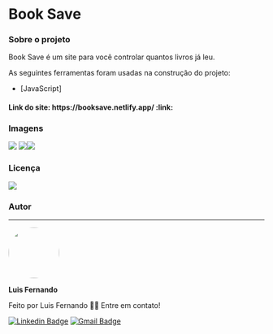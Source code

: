 <h1>Book Save</h1>

<h3>Sobre o projeto</h3>

<p>Book Save é um site para você controlar quantos livros já leu.</p>

As seguintes ferramentas foram usadas na construção do projeto:

- [JavaScript]

<h4>Link do site: https://booksave.netlify.app/ :link:</h4> 

### Imagens

<img src="https://raw.githubusercontent.com/luisfernandodass/IMAGENS/main/bookCrud/booksave1.png?token=AQAPKKTSFT62EVVY3WBSLNLAUMIQ4"> <img src="https://raw.githubusercontent.com/luisfernandodass/IMAGENS/main/bookCrud/booksave2.png?token=AQAPKKQKAWCBOLPSSUMZPM3AUMIWI"><img src="https://raw.githubusercontent.com/luisfernandodass/IMAGENS/main/bookCrud/booksave3.png?token=AQAPKKUY5OYHTH5QD42T4ADAUMIXS">

### Licença
<img src="https://img.shields.io/github/license/luisfernandodass/doebrasil"/>

### Autor
---


 <img style="border-radius: 50%;" src="https://avatars.githubusercontent.com/u/67171626?s=460&u=609fc063322b859752a5675bd4e17657e650a389&v=4" width="100px;" alt=""/>
 
 <b>Luis Fernando</b>
 
Feito por Luis Fernando 👋🏽 Entre em contato!

[![Linkedin Badge](https://img.shields.io/badge/-Luis-blue?style=flat-square&logo=Linkedin&logoColor=white&link=https://www.linkedin.com/in/luisfernando/)](https://www.linkedin.com/in/luisfernando/) 
[![Gmail Badge](https://img.shields.io/badge/-luisfernandodass@gmail.com-c14438?style=flat-square&logo=Gmail&logoColor=white&link=mailto:luisfernandodass@gmail.com)](mailto:luisfernandodass@gmail.com)

